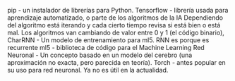 pip - un instalador de librerías para Python.
Tensorflow - librería usada para aprendizaje automatizado, o parte de los algoritmos de la IA
Dependiendo del algoritmo está iterando y cada cierto tiempo revisa si está bien o está mal.
Los algoritmos van cambiando de valor entre 0 y 1 (el código binario), 
CharRNN - Un modelo de entrenamiento para ml5. RNN es porque es recurrente
ml5 - biblioteca de código para el Machine Learning
Red Neuronal - Un concepto basado en un modelo del cerebro (una aproximación no exacta, pero parecida en teoría).
Torch - antes popular en su uso para red neuronal. Ya no es útil en la actualidad.
